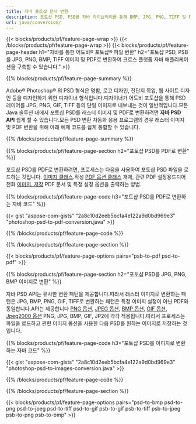 ```yaml
---
title: 자바 포토샵 문서 변환
description: 포토샵 PSD, PSB를 자바 라이브러리를 통해 BMP, JPG, PNG, TIFF 및 PDF를 포함한 이미지로 변환합니다.
url: java/conversion/
---
```


{{< blocks/products/pf/feature-page-wrap >}}
{{< /blocks/products/pf/feature-page-wrap >}}
{{< blocks/products/pf/feature-page-header h1="자바를 통한 어도비® 포토샵® 파일 변환" h2="포토샵 PSD, PSB를 JPG, PNG, BMP, TIFF 이미지 및 PDF로 변환하여 크로스 플랫폼 자바 애플리케이션을 구축할 수 있습니다." >}}

{{% blocks/products/pf/feature-page-summary %}}

Adobe® Photoshop® 의 PSD 형식은 명함, 로고 디자인, 전단지 목업, 웹 사이트 디자인 등을 디자인하기 위한 디자이너 형식입니다.디자이너가 어도비 포토샵을 통해 PSD 레이어를 JPG, PNG, GIF, TIFF 등의 단일 이미지로 내보내는 것이 일반적입니다.모든 Java 솔루션 내에서 포토샵 PSD를 래스터 이미지 및 PDF로 변환하려면 **자바 PSD API** 쉽게 할 수 있습니다.모든 PSD 변환 자동화 응용 프로그램의 경우 래스터 이미지 및 PDF 변환을 위해 아래 예제 코드를 쉽게 통합할 수 있습니다.

{{% /blocks/products/pf/feature-page-summary %}}

{{% blocks/products/pf/feature-page-section h2="포토샵 PSD를 PDF로 변환" %}}

포토샵 PSD를 PDF로 변환하려면, 프로세스는 다음을 사용하여 포토샵 PSD 파일을 로드하는 것입니다. [이미지 클래스](https://apireference.aspose.com/psd/java/com.aspose.psd/Image).작성 [PDF 옵션 클래스](https://apireference.aspose.com/psd/java/com.aspose.psd.imageoptions/PdfOptions) 개체, 관련 PDF 설정용드디어 전화 [이미지. 저장](https://apireference.aspose.com/psd/java/com.aspose.psd/Image#save-java.lang.String-com.aspose.psd.ImageOptionsBase-) PDF 문서 및 특정 설정 옵션을 출력하는 방법.

{{% blocks/products/pf/feature-page-code h3="포토샵 PSD를 PDF로 변환하는 자바 코드" %}}

{{< gist "aspose-com-gists" "2a8c10d2eeb5bcfa4e122a9d0bd969e3" "photoshop-psd-to-pdf-conversion.java" >}}

{{% /blocks/products/pf/feature-page-code %}}

{{% /blocks/products/pf/feature-page-section %}}

{{< blocks/products/pf/feature-page-options pairs="psb-to-pdf psd-to-pdf" >}}

{{% blocks/products/pf/feature-page-section h2="포토샵 PSD를 JPG, PNG, BMP 이미지로 변환" %}}

자바 PSD API는 유사한 변환 패턴을 제공합니다.따라서 래스터 이미지로 변환하는 패턴은 JPG, BMP, PNG, GIF, TIFF로 변환하는 패턴은 특정 이미지 설정이 아닌 PDF와 동일합니다.API는 제공합니다 [PNG 옵션](https://apireference.aspose.com/psd/java/com.aspose.psd.imageoptions/PngOptions), [JPEG 옵션](https://apireference.aspose.com/psd/java/com.aspose.psd.imageoptions/JpegOptions), [BMP 옵션](https://apireference.aspose.com/psd/java/com.aspose.psd.imageoptions/BmpOptions), [GIF 옵션](https://apireference.aspose.com/psd/java/com.aspose.psd.imageoptions/GifOptions), [Jpeg2000 옵션](https://apireference.aspose.com/psd/java/com.aspose.psd.imageoptions/Jpeg2000Options) PNG, JPG, BMP, GIF, JP2에 각각 적용됩니다.따라서 프로세스는 파일을 로드하고 관련 이미지 옵션을 사용한 다음 PSD를 원하는 이미지로 저장하는 것입니다.

{{% blocks/products/pf/feature-page-code h3="포토샵 PSD를 이미지로 변환하는 자바 코드" %}}

{{< gist "aspose-com-gists" "2a8c10d2eeb5bcfa4e122a9d0bd969e3" "photoshop-psd-to-images-conversion.java" >}}

{{% /blocks/products/pf/feature-page-code %}}

{{% /blocks/products/pf/feature-page-section %}}

{{< blocks/products/pf/feature-page-options pairs="psd-to-bmp psd-to-png psd-to-jpeg psd-to-tiff psd-to-gif psb-to-gif psb-to-tiff psb-to-jpeg psb-to-png psb-to-bmp" >}}
